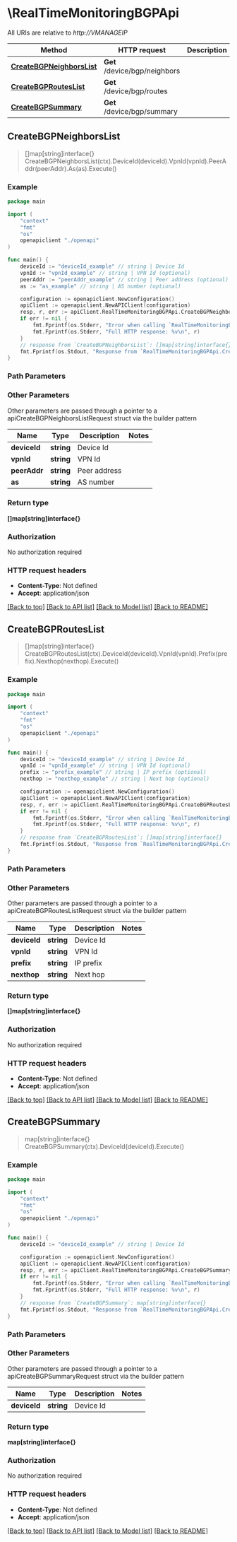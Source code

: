 # \RealTimeMonitoringBGPApi

All URIs are relative to *http://VMANAGEIP*

Method | HTTP request | Description
------------- | ------------- | -------------
[**CreateBGPNeighborsList**](RealTimeMonitoringBGPApi.md#CreateBGPNeighborsList) | **Get** /device/bgp/neighbors | 
[**CreateBGPRoutesList**](RealTimeMonitoringBGPApi.md#CreateBGPRoutesList) | **Get** /device/bgp/routes | 
[**CreateBGPSummary**](RealTimeMonitoringBGPApi.md#CreateBGPSummary) | **Get** /device/bgp/summary | 



## CreateBGPNeighborsList

> []map[string]interface{} CreateBGPNeighborsList(ctx).DeviceId(deviceId).VpnId(vpnId).PeerAddr(peerAddr).As(as).Execute()





### Example

```go
package main

import (
    "context"
    "fmt"
    "os"
    openapiclient "./openapi"
)

func main() {
    deviceId := "deviceId_example" // string | Device Id
    vpnId := "vpnId_example" // string | VPN Id (optional)
    peerAddr := "peerAddr_example" // string | Peer address (optional)
    as := "as_example" // string | AS number (optional)

    configuration := openapiclient.NewConfiguration()
    apiClient := openapiclient.NewAPIClient(configuration)
    resp, r, err := apiClient.RealTimeMonitoringBGPApi.CreateBGPNeighborsList(context.Background()).DeviceId(deviceId).VpnId(vpnId).PeerAddr(peerAddr).As(as).Execute()
    if err != nil {
        fmt.Fprintf(os.Stderr, "Error when calling `RealTimeMonitoringBGPApi.CreateBGPNeighborsList``: %v\n", err)
        fmt.Fprintf(os.Stderr, "Full HTTP response: %v\n", r)
    }
    // response from `CreateBGPNeighborsList`: []map[string]interface{}
    fmt.Fprintf(os.Stdout, "Response from `RealTimeMonitoringBGPApi.CreateBGPNeighborsList`: %v\n", resp)
}
```

### Path Parameters



### Other Parameters

Other parameters are passed through a pointer to a apiCreateBGPNeighborsListRequest struct via the builder pattern


Name | Type | Description  | Notes
------------- | ------------- | ------------- | -------------
 **deviceId** | **string** | Device Id | 
 **vpnId** | **string** | VPN Id | 
 **peerAddr** | **string** | Peer address | 
 **as** | **string** | AS number | 

### Return type

**[]map[string]interface{}**

### Authorization

No authorization required

### HTTP request headers

- **Content-Type**: Not defined
- **Accept**: application/json

[[Back to top]](#) [[Back to API list]](../README.md#documentation-for-api-endpoints)
[[Back to Model list]](../README.md#documentation-for-models)
[[Back to README]](../README.md)


## CreateBGPRoutesList

> []map[string]interface{} CreateBGPRoutesList(ctx).DeviceId(deviceId).VpnId(vpnId).Prefix(prefix).Nexthop(nexthop).Execute()





### Example

```go
package main

import (
    "context"
    "fmt"
    "os"
    openapiclient "./openapi"
)

func main() {
    deviceId := "deviceId_example" // string | Device Id
    vpnId := "vpnId_example" // string | VPN Id (optional)
    prefix := "prefix_example" // string | IP prefix (optional)
    nexthop := "nexthop_example" // string | Next hop (optional)

    configuration := openapiclient.NewConfiguration()
    apiClient := openapiclient.NewAPIClient(configuration)
    resp, r, err := apiClient.RealTimeMonitoringBGPApi.CreateBGPRoutesList(context.Background()).DeviceId(deviceId).VpnId(vpnId).Prefix(prefix).Nexthop(nexthop).Execute()
    if err != nil {
        fmt.Fprintf(os.Stderr, "Error when calling `RealTimeMonitoringBGPApi.CreateBGPRoutesList``: %v\n", err)
        fmt.Fprintf(os.Stderr, "Full HTTP response: %v\n", r)
    }
    // response from `CreateBGPRoutesList`: []map[string]interface{}
    fmt.Fprintf(os.Stdout, "Response from `RealTimeMonitoringBGPApi.CreateBGPRoutesList`: %v\n", resp)
}
```

### Path Parameters



### Other Parameters

Other parameters are passed through a pointer to a apiCreateBGPRoutesListRequest struct via the builder pattern


Name | Type | Description  | Notes
------------- | ------------- | ------------- | -------------
 **deviceId** | **string** | Device Id | 
 **vpnId** | **string** | VPN Id | 
 **prefix** | **string** | IP prefix | 
 **nexthop** | **string** | Next hop | 

### Return type

**[]map[string]interface{}**

### Authorization

No authorization required

### HTTP request headers

- **Content-Type**: Not defined
- **Accept**: application/json

[[Back to top]](#) [[Back to API list]](../README.md#documentation-for-api-endpoints)
[[Back to Model list]](../README.md#documentation-for-models)
[[Back to README]](../README.md)


## CreateBGPSummary

> map[string]interface{} CreateBGPSummary(ctx).DeviceId(deviceId).Execute()





### Example

```go
package main

import (
    "context"
    "fmt"
    "os"
    openapiclient "./openapi"
)

func main() {
    deviceId := "deviceId_example" // string | Device Id

    configuration := openapiclient.NewConfiguration()
    apiClient := openapiclient.NewAPIClient(configuration)
    resp, r, err := apiClient.RealTimeMonitoringBGPApi.CreateBGPSummary(context.Background()).DeviceId(deviceId).Execute()
    if err != nil {
        fmt.Fprintf(os.Stderr, "Error when calling `RealTimeMonitoringBGPApi.CreateBGPSummary``: %v\n", err)
        fmt.Fprintf(os.Stderr, "Full HTTP response: %v\n", r)
    }
    // response from `CreateBGPSummary`: map[string]interface{}
    fmt.Fprintf(os.Stdout, "Response from `RealTimeMonitoringBGPApi.CreateBGPSummary`: %v\n", resp)
}
```

### Path Parameters



### Other Parameters

Other parameters are passed through a pointer to a apiCreateBGPSummaryRequest struct via the builder pattern


Name | Type | Description  | Notes
------------- | ------------- | ------------- | -------------
 **deviceId** | **string** | Device Id | 

### Return type

**map[string]interface{}**

### Authorization

No authorization required

### HTTP request headers

- **Content-Type**: Not defined
- **Accept**: application/json

[[Back to top]](#) [[Back to API list]](../README.md#documentation-for-api-endpoints)
[[Back to Model list]](../README.md#documentation-for-models)
[[Back to README]](../README.md)

